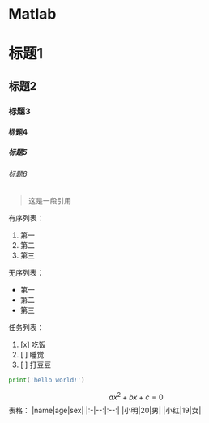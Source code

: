 # Matlab
# 标题1
## 标题2
### 标题3
#### 标题4
##### 标题5
###### 标题6
> 这是一段引用


有序列表：
1. 第一
2. 第二
3. 第三

无序列表：
- 第一
- 第二
- 第三

任务列表：
 1. [x] 吃饭
 2. [ ] 睡觉
 3. [ ] 打豆豆 
```python
print('hello world!')
```
$$
ax^2+bx+c=0
$$
表格：
|name|age|sex|
|:-|--:|:--:|
|小明|20|男|
|小红|19|女|
